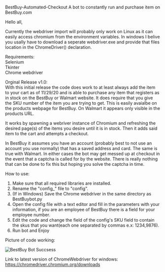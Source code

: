 BestBuy-Automated-Checkout
A bot to constantly run and purchase item on BestBuy.com


Hello all,

Currently the webdriver import will probably only work on Linux as it can easily access chromium from the environment variables. In windows I belive you usally have to download a seperate webdriver.exe and provide that files location in the ChromeDriver() declaration.


Requirements:\
 Selenium\
 Tkinter\
 Chrome webdriver
 
Orginal Release v1.0:\
With this initial release the code does work to at least always add the item to your cart as of 11/29/20 and is able to purchase any item that registers as in stock on the BestBuy or Walmart website. It does require that you give the SKU number of the item you are trying to get. This is easily avaialbe on the products webpage for BestBuy. On Walmart it appears only visible in the products URL.

It works by spawning a webriver instance of Chromium and refreshing the desired page(s) of the items you desire until it is in stock. Then it adds said item to the cart and attempts a checkout. 

In BestBuy it assumes you have an account (probably best to not use an account you use normally) that has a saved address and card. The same is true with Walmart. In either cases the bot may get messed up at checkout in the event that a captcha is called for by the website. There is really nothing that can be done to fix this but hoping you solve the captcha in time. 
  
How to use:

1) Make sure that all required libraries are installed.
2) Rename the "config_" file to "config".
3) (If in Windows) Save the Chrome webdriver in the same directory as BestBuybot.py
4) Open the config file with a text editor and fill in the parameters with your information, if you are an employee of BestBuy there is a field for your employee number.
5) Edit the code and change the field of the config's SKU field to contain the skus that you want(each one separated by commas e.x: 1234,9876).
6) Run bot and Enjoy

Picture of code working:

![BestBuy Bot Succsess](https://user-images.githubusercontent.com/55165705/98168055-df014300-1e9e-11eb-9eeb-f8911be903d2.JPG)


Link to latest version of ChromeWebdriver for windows:
https://chromedriver.chromium.org/downloads
